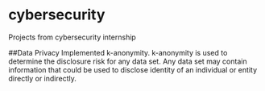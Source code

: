 # cybersecurity
Projects from cybersecurity internship

##Data Privacy
Implemented k-anonymity. k-anonymity is used to determine the disclosure risk for any data set. Any data set may contain information that could be used to disclose identity of an individual or entity directly or indirectly.
